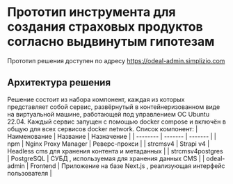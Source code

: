 # Прототип инструмента для создания страховых продуктов согласно выдвинутым гипотезам

Прототип решения доступен по адресу https://odeal-admin.simplizio.com

## Архитектура решения

Решение состоит из набора компонент, каждая из которых представляет собой сервис, развёрнутый в контейнеризованном виде на виртуальной машине, работающей под управлением ОС Ubuntu 22.04.
Каждый сервис запущен с помощью docker compose и включён в общую для всех сервисов docker network.
Список компонент:
| Наименование    | Название | Назначение |
| -------- | ------- | ------- |
| npm  | Nginx Proxy Manager    |  Реверс-прокси  |
| strcmsv4 | Strapi v4     |  Headless cms для хранения контента и метаданных  |
| strcmsv4postgres    | PostgreSQL    |  СУБД , используемая для хранения данных CMS  |
| odeal-admin    | Frontend    |  Приложение на базе Next.js , реализующая интерфейс пользователя  |


